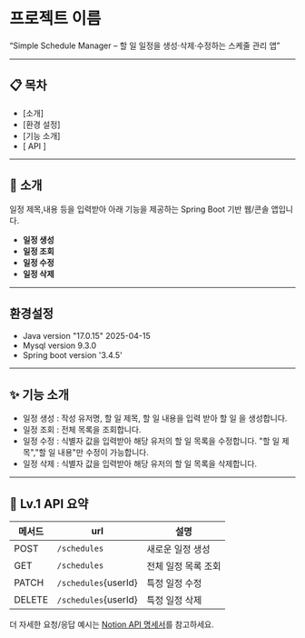 # 프로젝트 이름

“Simple Schedule Manager – 할 일 일정을 생성·삭제·수정하는 스케줄 관리 앱”

---

## 📋 목차
- [소개]
- [환경 설정]
- [기능 소개]
- [ API ] 
---

## 👋 소개
일정 제목,내용 등을 입력받아 아래 기능을 제공하는 Spring Boot 기반 웹/콘솔 앱입니다.
- **일정 생성**
- **일정 조회**
- **일정 수정**
- **일정 삭제**  
  

---

## 환경설정
- Java version "17.0.15" 2025-04-15  
- Mysql  version 9.3.0  
- Spring boot version  '3.4.5'

--- 

## ✨ 기능 소개
- 일정 생성 : 작성 유저명, 할 일 제목, 할 일 내용을 입력 받아 
 할 일 을 생성합니다.
- 일정 조회 : 전체 목록을 조회합니다.
- 일정 수정 : 식별자 값을 입력받아 해당 유저의 할 일 목록을 수정합니다.
 "할 일 제목","할 일 내용"만 수정이 가능합니다.
- 일정 삭제 : 식별자 값을 입력받아 해당 유저의 할 일 목록을 삭제합니다.

---
## 📡 Lv.1 API 요약

| 메서드    | url                 | 설명          |
|--------|---------------------|-------------|
| POST   | `/schedules`        | 새로운 일정 생성   |
| GET    | `/schedules`        | 전체 일정 목록 조회 |
| PATCH  | `/schedules`{userId}| 특정 일정 수정    |
| DELETE | `/schedules`{userId} | 특정 일정 삭제    |

더 자세한 요청/응답 예시는 [Notion API 명세서](https://www.notion.so/1f83a6e1469d808c8825fa2e7b607250?v=1f83a6e1469d80c89832000c5181c990)를 참고하세요.
